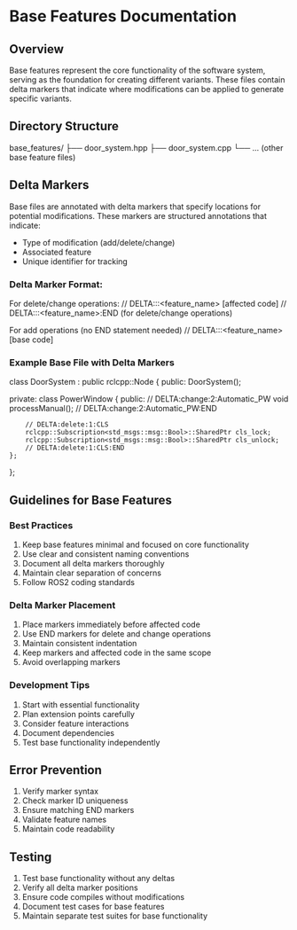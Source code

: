 # Base Features Documentation

## Overview
Base features represent the core functionality of the software system, serving as the foundation for creating different variants. These files contain delta markers that indicate where modifications can be applied to generate specific variants.

## Directory Structure
base_features/
├── door_system.hpp
├── door_system.cpp
└── ... (other base feature files)

## Delta Markers
Base files are annotated with delta markers that specify locations for potential modifications. These markers are structured annotations that indicate:
- Type of modification (add/delete/change)
- Associated feature
- Unique identifier for tracking

### Delta Marker Format: 
For delete/change operations:
    // DELTA:<type>:<id>:<feature_name>
    [affected code]
    // DELTA:<type>:<id>:<feature_name>:END  (for delete/change operations)

For add operations (no END statement needed)
    // DELTA:<type>:<id>:<feature_name>
    [base code]

### Example Base File with Delta Markers
class DoorSystem : public rclcpp::Node {
public:
    DoorSystem();

private:
    class PowerWindow {
    public:
        // DELTA:change:2:Automatic_PW
        void processManual();
        // DELTA:change:2:Automatic_PW:END

        // DELTA:delete:1:CLS
        rclcpp::Subscription<std_msgs::msg::Bool>::SharedPtr cls_lock;
        rclcpp::Subscription<std_msgs::msg::Bool>::SharedPtr cls_unlock;
        // DELTA:delete:1:CLS:END
    };
};

## Guidelines for Base Features

### Best Practices
1. Keep base features minimal and focused on core functionality
2. Use clear and consistent naming conventions
3. Document all delta markers thoroughly
4. Maintain clear separation of concerns
5. Follow ROS2 coding standards

### Delta Marker Placement
1. Place markers immediately before affected code
2. Use END markers for delete and change operations
3. Maintain consistent indentation
4. Keep markers and affected code in the same scope
5. Avoid overlapping markers

### Development Tips
1. Start with essential functionality
2. Plan extension points carefully
3. Consider feature interactions
4. Document dependencies
5. Test base functionality independently

## Error Prevention
1. Verify marker syntax
2. Check marker ID uniqueness
3. Ensure matching END markers
4. Validate feature names
5. Maintain code readability

## Testing
1. Test base functionality without any deltas
2. Verify all delta marker positions
3. Ensure code compiles without modifications
4. Document test cases for base features
5. Maintain separate test suites for base functionality